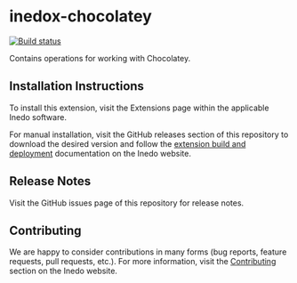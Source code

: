 # inedox-chocolatey

[![Build status](https://ci.appveyor.com/api/projects/status/058m55ysndy8e920/branch/master?svg=true)](https://ci.appveyor.com/project/Inedo/inedox-chocolatey/branch/master)

Contains operations for working with Chocolatey.

## Installation Instructions

To install this extension, visit the Extensions page within the applicable Inedo software.

For manual installation, visit the GitHub releases section of this repository to download the desired version and follow the [extension build and deployment](https://inedo.com/support/documentation/various/inedo-sdk/creating#building-deploying) documentation on the Inedo website.

## Release Notes

Visit the GitHub issues page of this repository for release notes.

## Contributing

We are happy to consider contributions in many forms (bug reports, feature requests, pull requests, etc.). For more information, visit the [Contributing](https://inedo.com/open/contributing) section on the Inedo website.
